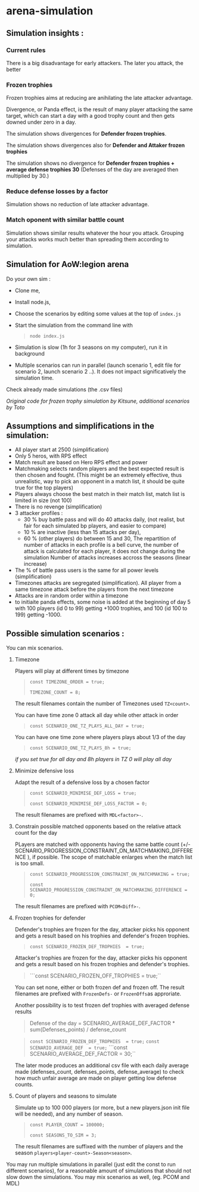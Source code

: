 # arena-simulation

## Simulation insights :

### Current rules

There is a big disadvantage for early attackers. The later you attack, the better

### Frozen trophies

Frozen trophies aims at reducing are anihilating the late attacker advantage.

Divergence, or Panda effect, is the result of many player attacking the same target, which can start a day with a good trophy count and then gets downed under zero in a day.

The simulation shows divergences for **Defender frozen trophies**.

The simulation shows divergences also for **Defender and Attaker frozen trophies**

The simulation shows no divergence for **Defender frozen trophies + average defense trophies  30**  (Defenses of the day are averaged then multiplied by 30.)

### Reduce defense losses by a factor

Simulation shows no reduction of late attacker advantage.

### Match oponent with similar battle count

Simulation shows similar results whatever the hour you attack. Grouping your attacks works much better than spreading them according to simulation.


## Simulation for AoW:legion arena

Do your own sim :
- Clone me,
- Install node.js, 
- Choose the scenarios by editing some values at the top of `index.js`
- Start the simulation from the command line with 

    > `node index.js` 


- Simulation is slow (1h for 3 seasons on my computer), run it in background
- Multiple scenarios can run in parallel (launch scenario 1, edit file for scenario 2, launch scenario 2 ..). It does not impact significatively the simulation time.

Check already made simulations (the .csv files)

*Original code for frozen trophy simulation by Kitsune, additional scenarios by Toto*

## Assumptions and simplifications in the simulation:

- All player start at 2500 (simplification)
- Only 5 heros, with RPS effect
- Match result are based on Hero RPS effect and power
- Matchmaking selects random players and the best expected result is then chosen and fought. (This might be an extremely effective, thus unrealistic, way to pick an opponent in a match list, it should be quite true for the top players)
- Players always choose the best match in their match list, match list is limited in size (not 100)
- There is no revenge (simplification)
- 3 attacker profiles :
    - 30 % buy battle pass and will do 40 attacks daily, (not realist, but fair for each simulated bp players, and easier to compare)
    - 10 % are inactive (less than 15 attacks per day),
    - 60 % (other players) do between 15 and 30,
    The repartition of number of attacks in each profile is a bell curve, the number of attack is calculated for each player, it does not change during the simulation 
    Number of attacks increases accross the seasons (linear increase)
- The % of battle pass users is the same for all power levels (simplification)
- Timezones attacks are segregated (simplification). All player from a same timezone attack before the players from the next timezone
- Attacks are in random order within a timezone
- to initiaite panda effects, some noise is added at the beginning of day 5 with 100 players (id 0 to 99) getting +1000 trophies, and 100  (id 100 to 199) getting -1000. 

## Possible simulation scenarios :

You can mix scenarios.

1. Timezone

    Players will play at different times by timezone

    > ```const TIMEZONE_ORDER = true;```
    >
    > ```TIMEZONE_COUNT = 8;```

    The result filenames contain the number of Timezones used `TZ<count>`.

    You can have time zone 0 attack all day while other attack in order

    > ```const SCENARIO_ONE_TZ_PLAYS_ALL_DAY = true;```

    You can have one time zone where players plays about 1/3 of the day 

    > ```const SCENARIO_ONE_TZ_PLAYS_8h = true;```

    *if you set true for all day and 8h players in TZ 0 will play all day*


2. Minimize defensive loss
    
    Adapt the result of a defensive loss by a chosen factor

    > ```const SCENARIO_MINIMISE_DEF_LOSS = true;```
    >
    > ```const SCENARIO_MINIMISE_DEF_LOSS_FACTOR = 0;```


    The result filenames are prefixed with `MDL<factor>-`.

3. Constrain possible matched opponents based on the relative attack count for the day
    
    PLayers are matched with opponents having the same battle count (+/- SCENARIO_PROGRESSION_CONSTRAINT_ON_MATCHMAKING_DIFFERENCE ),  if possible. The scope of matchable enlarges when the match list is too small. 

    > ```const SCENARIO_PROGRESSION_CONSTRAINT_ON_MATCHMAKING = true;``` 
    >
    > ```const SCENARIO_PROGRESSION_CONSTRAINT_ON_MATCHMAKING_DIFFERENCE = 0;``` 

    The result filenames are prefixed with `PCOM<Diff>-`.

4. Frozen trophies for defender
    
    Defender's trophies are frozen for the day, attacker picks his opponent and gets a result based on his trophies and defender's frozen trophies.

    > ```const SCENARIO_FROZEN_DEF_TROPHIES  = true;```

    Attacker's trophies are frozen for the day, attacker picks his opponent and gets a result based on his frozen trophies and defender's trophies.

    > ```const SCENARIO_FROZEN_OFF_TROPHIES  = true;``

    You can set none, either or both frozen def and frozen off.
    The result filenames are prefixed with `FrozenDefs-` or `FrozenOffs`as approriate.
    

    Another possibility is to test frozen def trophies with averaged defense results 
    
    > Defense of the day = SCENARIO_AVERAGE_DEF_FACTOR * sum(Defenses_points) / defense_count


    > ```const SCENARIO_FROZEN_DEF_TROPHIES  = true;```
    > ```const SCENARIO_AVERAGE_DEF  = true;```
    > ```const SCENARIO_AVERAGE_DEF_FACTOR  = 30;``

    The later mode produces an additional csv file with each daily average made (defenses_count, defenses_points, defense_average) to check how much unfair average are made on player getting low defense counts.

5. Count of players and seasons to simulate

    Simulate up to 100 000 players (or more, but a new players.json init file will be needed), and any number of season.

    > ```const PLAYER_COUNT = 100000;``` 
    >
    > ```const SEASONS_TO_SIM = 3;```

    The result filenames are suffixed with the number of players and the season  `players<player-count>-Season<season>`.

You may run multiple simulations in parallel (just edit the const to run different scenarios), for a reasonable amount of simulations that should not slow down the simulations. You may mix scenarios as well, (eg. PCOM and MDL)





